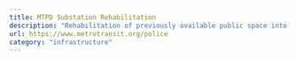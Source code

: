 ```yaml
---
title: MTPD Substation Rehabilitation
description: "Rehabilitation of previously available public space into the new Metro Transit Police Department Substation located at 390 N Minnesota Street in Downtown St. Paul."
url: https://www.metrotransit.org/police
category: "infrastructure"
---
```

